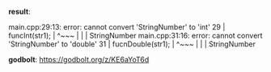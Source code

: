 **result**:
 
main.cpp:29:13: error: cannot convert 'StringNumber' to 'int'
   29 |     funcInt(str1);
      |             ^~~~
      |             |
      |             StringNumber
main.cpp:31:16: error: cannot convert 'StringNumber' to 'double'
   31 |     fucnDouble(str1);
      |                ^~~~
      |                |
      |                StringNumber
 
**godbolt**: https://godbolt.org/z/KE6aYoT6d
